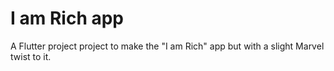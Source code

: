# I am Rich app

A Flutter project project to make the "I am Rich" app but with a slight Marvel twist to it.
